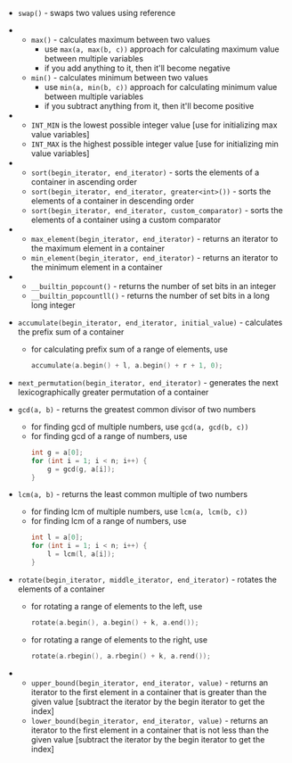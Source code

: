 - `swap()` - swaps two values using reference

-   - `max()` - calculates maximum between two values
        - use `max(a, max(b, c))` approach for calculating maximum value between multiple variables
        - if you add anything to it, then it'll become negative
    -  `min()` - calculates minimum between two values
        - use `min(a, min(b, c))` approach for calculating minimum value between multiple variables
        - if you subtract anything from it, then it'll become positive

-   - `INT_MIN` is the lowest possible integer value [use for initializing max value variables]
    - `INT_MAX` is the highest possible integer value [use for initializing min value variables]

-   - `sort(begin_iterator, end_iterator)` - sorts the elements of a container in ascending order
    - `sort(begin_iterator, end_iterator, greater<int>())` - sorts the elements of a container in descending order
    - `sort(begin_iterator, end_iterator, custom_comparator)` - sorts the elements of a container using a custom comparator

-   - `max_element(begin_iterator, end_iterator)` - returns an iterator to the maximum element in a container
    - `min_element(begin_iterator, end_iterator)` - returns an iterator to the minimum element in a container

-   - `__builtin_popcount()` - returns the number of set bits in an integer
    - `__builtin_popcountll()` - returns the number of set bits in a long long integer

- `accumulate(begin_iterator, end_iterator, initial_value)` - calculates the prefix sum of a container
    - for calculating prefix sum of a range of elements, use
        ```cpp
        accumulate(a.begin() + l, a.begin() + r + 1, 0);
        ```

- `next_permutation(begin_iterator, end_iterator)` - generates the next lexicographically greater permutation of a container

- `gcd(a, b)` - returns the greatest common divisor of two numbers
    - for finding gcd of multiple numbers, use `gcd(a, gcd(b, c))`
    - for finding gcd of a range of numbers, use
        ```cpp
        int g = a[0];
        for (int i = 1; i < n; i++) {
            g = gcd(g, a[i]);
        }
        ```

- `lcm(a, b)` - returns the least common multiple of two numbers
    - for finding lcm of multiple numbers, use `lcm(a, lcm(b, c))`
    - for finding lcm of a range of numbers, use
        ```cpp
        int l = a[0];
        for (int i = 1; i < n; i++) {
            l = lcm(l, a[i]);
        }
        ```

- `rotate(begin_iterator, middle_iterator, end_iterator)` - rotates the elements of a container
    - for rotating a range of elements to the left, use
        ```cpp
        rotate(a.begin(), a.begin() + k, a.end());
        ```
    - for rotating a range of elements to the right, use
        ```cpp
        rotate(a.rbegin(), a.rbegin() + k, a.rend());
        ```

-   - `upper_bound(begin_iterator, end_iterator, value)` - returns an iterator to the first element in a container that is greater than the given value [subtract the iterator by the begin iterator to get the index]
    - `lower_bound(begin_iterator, end_iterator, value)` - returns an iterator to the first element in a container that is not less than the given value [subtract the iterator by the begin iterator to get the index]
